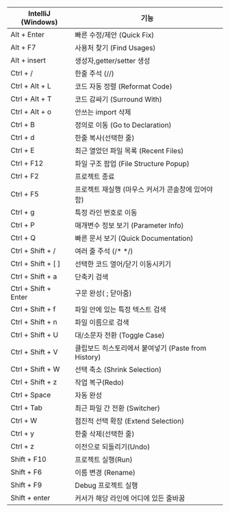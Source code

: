 | IntelliJ (Windows) | 기능 |
| --- | --- |
| Alt + Enter | 빠른 수정/제안 (Quick Fix) |
| Alt + F7 | 사용처 찾기 (Find Usages) |
| Alt + insert | 생성자,getter/setter 생성 |
| Ctrl + / | 한줄 주석 (//) |
| Ctrl + Alt + L | 코드 자동 정렬 (Reformat Code) |
| Ctrl + Alt + T | 코드 감싸기 (Surround With) |
| Ctrl + Alt + o | 안쓰는 import 삭제 |
| Ctrl + B | 정의로 이동 (Go to Declaration) |
| Ctrl + d | 한줄 복사(선택한 줄) |
| Ctrl + E | 최근 열었던 파일 목록 (Recent Files) |
| Ctrl + F12 | 파일 구조 팝업 (File Structure Popup) |
| Ctrl + F2 | 프로젝트 종료 |
| Ctrl + F5 | 프로젝트 재실행 (마우스 커서가 콘솔창에 있어야 함) |
| Ctrl + g | 특정 라인 번호로 이동 |
| Ctrl + P | 매개변수 정보 보기 (Parameter Info) |
| Ctrl + Q | 빠른 문서 보기 (Quick Documentation) |
| Ctrl + Shift + / | 여러 줄 주석 (/* */) |
| Ctrl + Shift + [ ] | 선택한 코드 열어/닫기 이동시키기 |
| Ctrl + Shift + a | 단축키 검색 |
| Ctrl + Shift + Enter | 구문 완성( ; 닫아줌) |
| Ctrl + Shift + f | 파일 안에 있는 특정 텍스트 검색 |
| Ctrl + Shift + n | 파일 이름으로 검색 |
| Ctrl + Shift + U | 대/소문자 전환 (Toggle Case) |
| Ctrl + Shift + V | 클립보드 히스토리에서 붙여넣기 (Paste from History) |
| Ctrl + Shift + W | 선택 축소 (Shrink Selection) |
| Ctrl + Shift + z | 작업 복구(Redo) |
| Ctrl + Space | 자동 완성 |
| Ctrl + Tab | 최근 파일 간 전환 (Switcher) |
| Ctrl + W | 점진적 선택 확장 (Extend Selection) |
| Ctrl + y | 한줄 삭제(선택한 줄) |
| Ctrl + z | 이전으로 되돌리기(Undo) |
| Shift + F10 | 프로젝트 실행(Run) |
| Shift + F6 | 이름 변경 (Rename) |
| Shift + F9 | Debug 프로젝트 실행 |
| Shift + enter | 커서가 해당 라인에 어디에 있든 줄바꿈 |